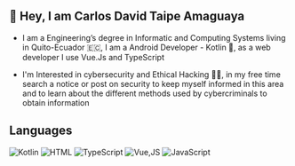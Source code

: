 ## **👋 Hey, I am Carlos David Taipe Amaguaya**

* I am a Engineering’s degree in Informatic and Computing Systems living in Quito-Ecuador 🇪🇨, I am a Android Developer - Kotlin 💙, as a web developer I use Vue.Js and TypeScript

* I'm Interested in cybersecurity and Ethical Hacking 🕵️‍♂️, in my free time search a notice or post on security to keep myself informed in this area and to learn about the different methods used by cybercriminals to obtain information

## **Languages**
<!--
![Python](https://img.shields.io/badge/-Python-3776AB?style=for-the-badge&logo=python&logoColor=white)
-->
![Kotlin](https://img.shields.io/badge/Kotlin-0095D5.svg?style=for-the-badge&logo=Kotlin&logoColor=white)
![HTML](https://img.shields.io/badge/-HTML-E34F26?style=for-the-badge&logo=HTML5&logoColor=black)
![TypeScript](https://img.shields.io/badge/-TypeScript-FFFFFF?style=for-the-badge&logo=typescript)
![Vue,JS](https://img.shields.io/badge/-Vue.JS-39b181?style=for-the-badge&logo=vue.js&logoColor=white)
![JavaScript](https://img.shields.io/badge/JavaScript-F7DF1E.svg?style=for-the-badge&logo=JavaScript&logoColor=black)


